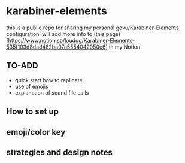 # karabiner-elements
this is a public repo for sharing my personal goku/Karabiner-Elements configuration. will add more info to (this page)[https://www.notion.so/loudog/Karabiner-Elements-535f103d8dad482ba07a5554042050e6] in my Notion

TO-ADD
- 
- quick start how to replicate 
- use of emojis
- explanation of sound file calls

## How to set up
## emoji/color key
## strategies and design notes 
